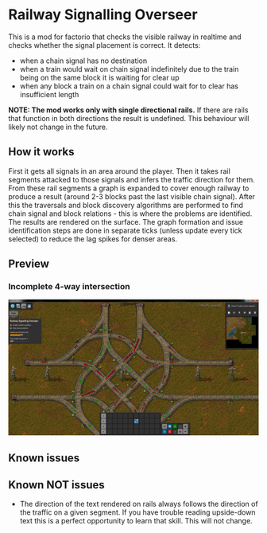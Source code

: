 # Railway Signalling Overseer

This is a mod for factorio that checks the visible railway in realtime and checks whether the signal placement is correct. It detects:

- when a chain signal has no destination
- when a train would wait on chain signal indefinitely due to the train being on the same block it is waiting for clear up
- when any block a train on a chain signal could wait for to clear has insufficient length

**NOTE: The mod works only with single directional rails.** If there are rails that function in both directions the result is undefined. This behaviour will likely not change in the future.

## How it works

First it gets all signals in an area around the player. Then it takes rail segments attacked to those signals and infers the traffic direction for them. From these rail segments a graph is expanded to cover enough railway to produce a result (around 2-3 blocks past the last visible chain signal). After this the traversals and block discovery algorithms are performed to find chain signal and block relations - this is where the problems are identified. The results are rendered on the surface. The graph formation and issue identification steps are done in separate ticks (unless update every tick selected) to reduce the lag spikes for denser areas.

## Preview

### Incomplete 4-way intersection

![](img/preview_intersection.png)

## Known issues

## Known NOT issues

- The direction of the text rendered on rails always follows the direction of the traffic on a given segment. If you have trouble reading upside-down text this is a perfect opportunity to learn that skill. This will not change.